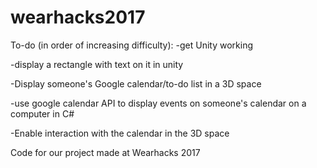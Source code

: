 # wearhacks2017
To-do (in order of increasing difficulty):
-get Unity working

-display a rectangle with text on it in unity

-Display someone's Google calendar/to-do list in a 3D space

  -use google calendar API to display events on someone's calendar on a computer in C#
  
  
-Enable interaction with the calendar in the 3D space

Code for our project made at Wearhacks 2017
